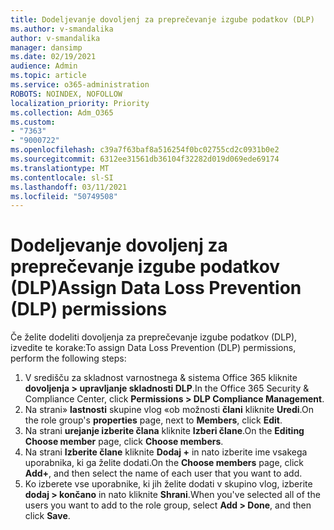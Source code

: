 ```yaml
---
title: Dodeljevanje dovoljenj za preprečevanje izgube podatkov (DLP)
ms.author: v-smandalika
author: v-smandalika
manager: dansimp
ms.date: 02/19/2021
audience: Admin
ms.topic: article
ms.service: o365-administration
ROBOTS: NOINDEX, NOFOLLOW
localization_priority: Priority
ms.collection: Adm_O365
ms.custom:
- "7363"
- "9000722"
ms.openlocfilehash: c39a7f63baf8a516254f0bc02755cd2c0931b0e2
ms.sourcegitcommit: 6312ee31561db36104f32282d019d069ede69174
ms.translationtype: MT
ms.contentlocale: sl-SI
ms.lasthandoff: 03/11/2021
ms.locfileid: "50749508"
---
```

# <a name="assign-data-loss-prevention-dlp-permissions"></a><span data-ttu-id="5c58c-102">Dodeljevanje dovoljenj za preprečevanje izgube podatkov (DLP)</span><span class="sxs-lookup"><span data-stu-id="5c58c-102">Assign Data Loss Prevention (DLP) permissions</span></span>

<span data-ttu-id="5c58c-103">Če želite dodeliti dovoljenja za preprečevanje izgube podatkov (DLP), izvedite te korake:</span><span class="sxs-lookup"><span data-stu-id="5c58c-103">To assign Data Loss Prevention (DLP) permissions, perform the following steps:</span></span>

1. <span data-ttu-id="5c58c-104">V središču za skladnost varnostnega & sistema Office 365 kliknite **dovoljenja > upravljanje skladnosti DLP**.</span><span class="sxs-lookup"><span data-stu-id="5c58c-104">In the Office 365 Security & Compliance Center, click **Permissions > DLP Compliance Management**.</span></span>
2. <span data-ttu-id="5c58c-105">Na strani» **lastnosti** skupine vlog «ob možnosti **člani** kliknite **Uredi**.</span><span class="sxs-lookup"><span data-stu-id="5c58c-105">On the role group's **properties** page, next to **Members**, click **Edit**.</span></span>
3. <span data-ttu-id="5c58c-106">Na strani **urejanje izberite člana** kliknite **Izberi člane**.</span><span class="sxs-lookup"><span data-stu-id="5c58c-106">On the **Editing Choose member** page, click **Choose members**.</span></span>
4. <span data-ttu-id="5c58c-107">Na strani **Izberite člane** kliknite **Dodaj +** in nato izberite ime vsakega uporabnika, ki ga želite dodati.</span><span class="sxs-lookup"><span data-stu-id="5c58c-107">On the **Choose members** page, click **Add+**, and then select the name of each user that you want to add.</span></span>
5. <span data-ttu-id="5c58c-108">Ko izberete vse uporabnike, ki jih želite dodati v skupino vlog, izberite **dodaj > končano** in nato kliknite **Shrani**.</span><span class="sxs-lookup"><span data-stu-id="5c58c-108">When you've selected all of the users you want to add to the role group, select **Add > Done**, and then click **Save**.</span></span>

